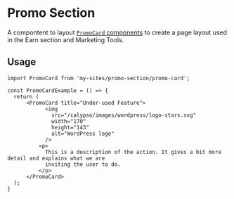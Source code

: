 # Promo Section

A compontent to layout [`PromoCard` components](../../components/promo-section/promo-card) to create a page layout used in the Earn section and Marketing Tools.

## Usage

```es6
import PromoCard from 'my-sites/promo-section/promo-card';

const PromoCardExample = () => {
  return (
      <PromoCard title="Under-used Feature">
            <img
              src="/calypso/images/wordpress/logo-stars.svg"
              width="170"
              height="143"
              alt="WordPress logo"
            />
          <p>
            This is a description of the action. It gives a bit more detail and explains what we are
            inviting the user to do.
          </p>
      </PromoCard>
  );
}
```
